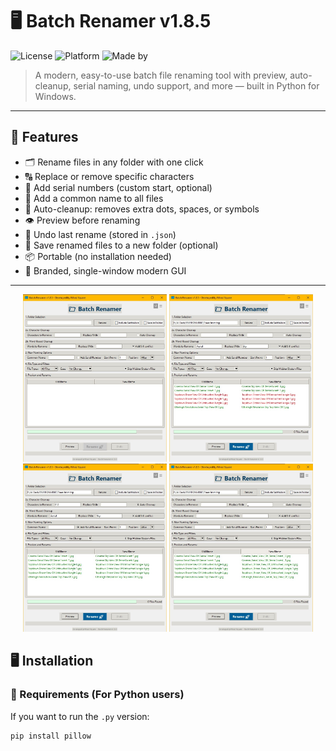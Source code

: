 # 🖥 Batch Renamer v1.8.5

![License](https://img.shields.io/badge/license-MIT-blue.svg)
![Platform](https://img.shields.io/badge/platform-Windows-blue)
![Made by](https://img.shields.io/badge/Made%20By-NihadSquare-blue)

> A modern, easy-to-use batch file renaming tool with preview, auto-cleanup, serial naming, undo support, and more — built in Python for Windows.

---

## 🚀 Features

- 🗂 Rename files in any folder with one click
- 🔠 Replace or remove specific characters
- 🔢 Add serial numbers (custom start, optional)
- 📛 Add a common name to all files
- 🧹 Auto-cleanup: removes extra dots, spaces, or symbols
- 👁 Preview before renaming
- 🔄 Undo last rename (stored in `.json`)
- 📂 Save renamed files to a new folder (optional)
- 📦 Portable (no installation needed)
- 🎨 Branded, single-window modern GUI

---
<div align="center">
  <img src="https://github.com/NihadSquare/BatchRenamer/blob/f8286d5d0e46cb509f1198b9523e695115b4545a/Screenshots/BR-Screenshot-3.jpg" width="230"/>
  <img src="https://github.com/NihadSquare/BatchRenamer/blob/f8286d5d0e46cb509f1198b9523e695115b4545a/Screenshots/BR-Screenshot-2.jpg" width="230"/>
  <img src="https://github.com/NihadSquare/BatchRenamer/blob/f8286d5d0e46cb509f1198b9523e695115b4545a/Screenshots/BR-Screenshot-1.jpg" width="230"/>
  <img src="https://github.com/NihadSquare/BatchRenamer/blob/f8286d5d0e46cb509f1198b9523e695115b4545a/Screenshots/BR-Screenshot-4.jpg" width="230"/>
</div>



## 🖥 Installation

### 🔧 Requirements (For Python users)
If you want to run the `.py` version:
```bash
pip install pillow
